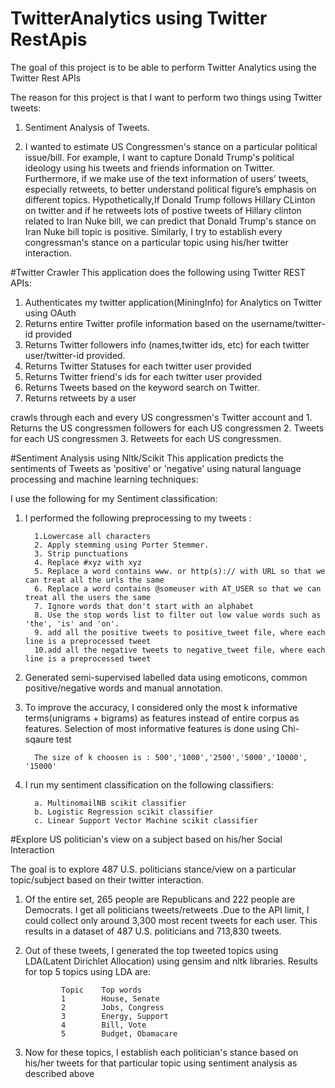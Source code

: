 # TwitterAnalytics using Twitter RestApis
The goal of this project is to be able to perform Twitter Analytics using the Twitter Rest APIs

The reason for this project is that I want to perform two things using Twitter tweets:

1. Sentiment Analysis of Tweets.

2. I wanted to estimate US Congressmen's stance on a particular political issue/bill. For example, 
   I want to capture Donald Trump's political ideology using his tweets and friends information on Twitter. 
   Furthermore, if we make use of the text information of users’ tweets, especially retweets, to better understand political        figure’s emphasis on different topics. Hypothetically,If Donald Trump follows Hillary CLinton on twitter and if he retweets lots of
   postive tweets of Hillary clinton related to Iran Nuke bill, we can predict that Donald Trump's stance on Iran Nuke bill topic is  positive. Similarly, I try to establish every congressman's stance on a particular topic using his/her twitter interaction.

#Twitter Crawler 
This application does the following using Twitter REST APIs:

1. Authenticates my twitter application(MiningInfo) for Analytics on Twitter using OAuth
2. Returns entire Twitter profile information based on the username/twitter-id provided
3. Returns Twitter followers info (names,twitter ids, etc) for each twitter user/twitter-id provided.
4. Returns Twitter Statuses for each twitter user provided
5. Returns Twitter friend's ids for each twitter user provided
6. Returns Tweets based on the keyword search on Twitter.
7. Returns retweets by a user

crawls through each and every US congressmen's Twitter account and
    1. Returns the US congressmen followers for each US congressmen
    2. Tweets for each US congressmen
    3. Retweets for each US congressmen.

#Sentiment Analysis using Nltk/Scikit
This application predicts the sentiments of Tweets as 'positive' or 'negative' using natural language processing and machine learning techniques:

I use the following for my Sentiment classification:

1. I performed the following preprocessing to my tweets :

         1.Lowercase all characters
         2. Apply stemming using Porter Stemmer.
         3. Strip punctuations
         4. Replace #xyz with xyz
         5. Replace a word contains www. or http(s):// with URL so that we can treat all the urls the same
         6. Replace a word contains @someuser with AT_USER so that we can treat all the users the same
         7. Ignore words that don't start with an alphabet
         8. Use the stop words list to filter out low value words such as 'the', 'is' and 'on'.
         9. add all the positive tweets to positive_tweet file, where each line is a preprocessed tweet
         10.add all the negative tweets to negative_tweet file, where each line is a preprocessed tweet

2. Generated semi-supervised labelled data using emoticons, common positive/negative words and manual annotation.

3. To improve the accuracy, I considered only the most k informative terms(unigrams + bigrams) as features instead of entire corpus as features. Selection of most informative features is done using Chi-sqaure test

         The size of k choosen is : 500','1000','2500','5000','10000', '15000' 

4. I run my sentiment classification on the following classifiers:

         a. MultinomailNB scikit classifier
         b. Logistic Regression scikit classifier
         c. Linear Support Vector Machine scikit classifier

#Explore US politician's view on a subject based on his/her Social Interaction

The goal is to explore 487 U.S. politicians stance/view on a particular topic/subject based on their twitter interaction.

1. Of the entire set, 265 people are Republicans and 222 people are Democrats. I get all politicians tweets/retweets .Due to the    API limit, I could collect only around 3,300 most recent tweets for each user. This results in a dataset of 487 U.S.             politicians and 713,830 tweets.

2. Out of these tweets, I generated the top tweeted topics using LDA(Latent Dirichlet Allocation) using gensim and nltk libraries.
         Results for top 5 topics  using LDA are: 

               Topic    Top words
               1        House, Senate
               2        Jobs, Congress
               3        Energy, Support
               4        Bill, Vote
               5        Budget, Obamacare
3. Now for these topics, I establish each politician's stance based on his/her tweets for that particular topic using sentiment    analysis as described above
